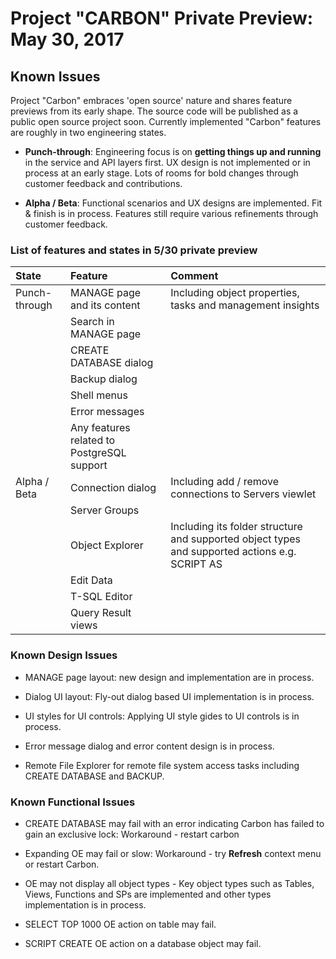 # Project "CARBON" Private Preview: May 30, 2017

## Known Issues 

Project "Carbon" embraces 'open source' nature and shares feature previews from its early shape. The source code will be published as a public open source project soon. Currently implemented "Carbon" features are roughly in two engineering states.

* **Punch-through**: Engineering focus is on **getting things up and running** in the service and API layers first. UX design is not implemented or in process at an early stage. Lots of rooms for bold changes through customer feedback and contributions.

* **Alpha / Beta**: Functional scenarios and UX designs are implemented. Fit & finish is in process. Features still require various refinements through customer feedback.

### List of features and states in 5/30 private preview

|State|Feature|Comment|
|:---|:---|:---|
|Punch-through|MANAGE page and its content|Including object properties, tasks and management insights|
||Search in MANAGE page||
||CREATE DATABASE dialog||
||Backup dialog||
||Shell menus||
||Error messages||
||Any features related to PostgreSQL support||
|Alpha / Beta|Connection dialog|Including add / remove connections to Servers viewlet|
||Server Groups||
||Object Explorer|Including its folder structure and supported object types and supported actions e.g. SCRIPT AS|
||Edit Data||
||T-SQL Editor||
||Query Result views||


### Known Design Issues

* MANAGE page layout: new design and implementation are in process.

* Dialog UI layout: Fly-out dialog based UI implementation is in process. 

* UI styles for UI controls: Applying UI style gides to UI controls is in process.

* Error message dialog and error content design is in process.

* Remote File Explorer for remote file system access tasks including CREATE DATABASE and BACKUP.


### Known Functional Issues

* CREATE DATABASE may fail with an error indicating Carbon has failed to gain an exclusive lock: Workaround - restart carbon

* Expanding OE may fail or slow: Workaround - try **Refresh** context menu or restart Carbon.

* OE may not display all object types - Key object types such as Tables, Views, Functions and SPs are implemented and other types implementation is in process.

* SELECT TOP 1000 OE action on table may fail. 

* SCRIPT CREATE OE action on a database object may fail.
